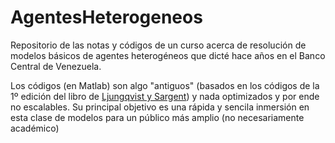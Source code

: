 ﻿# AgentesHeterogeneos

Repositorio de las notas y códigos de un curso acerca de resolución de modelos básicos de agentes heterogéneos que dicté hace años en el Banco Central de Venezuela.

Los códigos (en Matlab) son algo "antiguos" (basados en los códigos de la 1º edición del libro de [Ljungqvist y Sargent](https://mitpress.mit.edu/books/recursive-macroeconomic-theory-third-edition)) y nada optimizados y por ende no escalables. Su principal objetivo es una rápida y sencila inmersión en esta clase de modelos para un público más amplio (no necesariamente académico)




